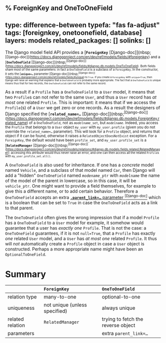 % ForeignKey and OneToOneField
---
type: difference-between
typefa: "fas fa-adjust"
tags: [foreignkey, onetoonefield, database]
layers: models
related_packages: []
solinks: []
---

The Django model field API provides a [**`ForeignKey`** [Django-doc]](nbsp;<sup>[Django-doc]](https://docs.djangoproject.com/en/dev/ref/models/fields/#foreignkey) and a [**`OneToOneField`** [Django-doc]](nbsp;<sup>[Django-doc]](https://docs.djangoproject.com/en/dev/ref/models/fields/#django.db.models.OneToOneField). Both fields share most of the same parameters: in fact a `OneToOneField` is a subclass of a `ForeignKey`. In the constructor, it sets the [**<code>unique=&hellip;</code>** parameter [Django-doc]](nbsp;<sup>[Django-doc]](https://docs.djangoproject.com/en/dev/ref/models/fields/#unique) to `True`. If you create a `ForeignKey` with `unique=True`, then Django will raise an warning that explains that a `OneToOneField` is probably more appropriate. The fact that a `OneToOneField` is unique means thus that for two records, the `OneToOneField`s can *not* refer to the same record.

As a result if a `Profile` has a `OneToOneField` to a `User` model, it means that two `Profile`s can not refer to the same `User`, and thus a `User` record has *at most* one related `Profile`. This is important: it means that if we access the `Profile`(s) of a `User` we get zero or one records. As a result the designers of Django specified the [**<code>related_name=&hellip;</code>** [Django-doc]](nbsp;<sup>[Django-doc]](https://docs.djangoproject.com/en/dev/ref/models/fields/#django.db.models.ForeignKey.related_name) of a `OneToOneField`, not as <code><i>modelname</i>_set</code>, but <code><i>modelname</i></code>. Indeed, you access the `Profile` that belongs to a `User` object `my_user` with `my_user.profile` (given you do not override the <code>related_name=&hellip;</code> parameter). This will look for a `Profile` object, and returns that object if it can be found, otherwise it raises a `RelatedObjectDoesNotExist` exception. For a `ForeignKey`, the default would have been `profile_set`, and `my_user.profile_set` is a [**`RelatedManager`** [Django-doc]](nbsp;<sup>[Django-doc]](https://docs.djangoproject.com/en/dev/ref/models/relations/#django.db.models.fields.related.RelatedManager): accessing this attribute would thus never raise an error, and one can then access all the related `Profile`s with `my_user.profile_set.all()`.

A `OneToOneField` is also used for inheritance. If one has a *concrete* model named `Vehicle`, and a subclass of that model named `Car`, then Django will add a "hidden" `OneToOneField` named <code><i>modename</i>_ptr</code> with <code><i>modelname</i></code> the name of the model of the parent in lowercase, so in this case, it will be <code>vehicle_ptr</code>. One might want to provide a field themselves, for example to give this a different name, or to add certain behavior. Therefore a `OneToOneField` accepts an extra [**<code>.parent_link=&hellip;</code>** parameter&nbsp;<sup>[Django-doc]</sup>](https://docs.djangoproject.com/en/dev/ref/models/fields/#django.db.models.OneToOneField.parent_link) which is a boolean that can be set to `True` in case the `OneToOneField` acts as a link to that parent.

The `OneToOneField` often gives the wrong impression that if a model `Profile` has a `OneToOneField` to a `User` model for example, it somehow would guarantee that a user has *exactly one* `Profile`. That is not the case: a `OneToOneField` guarantees, if it is not `null=True`, that a `Profile` has exactly *one* related `User` model, and a `User` has *at most one* related `Profile`. It thus will *not* automatically create a `Profile` object in case a `User` object is constructed. Perhaps a more appropriate name might have been an `OptionalToOneField`.


# Summary

|    | `ForeignKey` | `OneToOneField`
|:-- |:--  |:--
| relation type | many-to-one | optional-to-one
| uniqueness | not unique (unless specified) | always unique
| related relation | `RelatedManager` | trying to fetch the reverse object
| parameters | | extra <code>parent_link=&hellip;</code>
